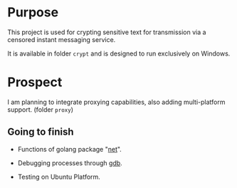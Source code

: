 # Purpose

This project is used for crypting sensitive text for transmission via a censored instant messaging service.

It is available in folder `crypt` and is designed to run exclusively on Windows.

# Prospect

I am planning to integrate proxying capabilities, also adding multi-platform support. (folder `proxy`)

## Going to finish

 - Functions of golang package "[net](https://pkg.go.dev/net)".

 - Debugging processes through [gdb](https://www.gnu.org/savannah-checkouts/gnu/gdb/index.html).

 - Testing on Ubuntu Platform.